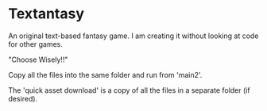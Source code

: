 # Textantasy
An original text-based fantasy game. I am creating it without looking at code for other games.

"Choose Wisely!!"

Copy all the files into the same folder and run from 'main2'.

The 'quick asset download' is a copy of all the files in a separate folder (if desired).
